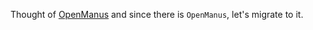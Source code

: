 Thought of [OpenManus](https://github.com/mannaandpoem/OpenManus) and since there is `OpenManus`, let's migrate to it.
